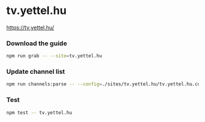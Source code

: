 # tv.yettel.hu

https://tv.yettel.hu/

### Download the guide

```sh
npm run grab -- --site=tv.yettel.hu
```

### Update channel list

```sh
npm run channels:parse -- --config=./sites/tv.yettel.hu/tv.yettel.hu.config.js --output=./sites/tv.yettel.hu/tv.yettel.hu.channels.xml
```

### Test

```sh
npm test -- tv.yettel.hu
```
